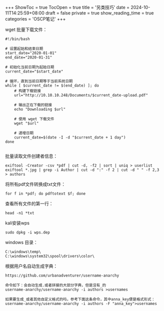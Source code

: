 +++
ShowToc = true
TocOpen = true
title = '另类技巧'
date = 2024-10-11T14:25:59+08:00
draft = false
private = true
show_reading_time = true
categories = 'OSCP笔记'
+++


wget 批量下载文件：

```
#!/bin/bash

# 设置起始和结束日期
start_date="2020-01-01"
end_date="2020-01-31"

# 初始化当前日期为起始日期
current_date="$start_date"

# 循环，直到当前日期等于当前系统日期
while [ $current_date != $(end_date) ]; do
    # 构建下载链接
    url="http://10.10.10.248/Documents/$current_date-upload.pdf"
    
    # 输出正在下载的链接
    echo "Downloading $url"
    
    # 使用 wget 下载文件
    wget "$url"
    
    # 递增日期
    current_date=$(date -I -d "$current_date + 1 day")
done


```

批量读取文件创建者信息：

```
exiftool -Creator -csv *pdf | cut -d, -f2 | sort | uniq > userlist
exiftool *.jpg | grep -i Author | cut -d ":" -f 2 | cut -d " " -f 2,3 > authors
```

将所有pdf文件转换成txt文件：

```
for f in *pdf; do pdftotext $f; done
```
查看所有文件的第一行：

```
head -n1 *txt
```


kali安装wps

```
sudo dpkg -i wps.dep
```

windows 目录：


```
C:\windows\temp\
C:\windows\system32\spool\drivers\color\

```

根据用户名自动生成字典：

```
https://github.com/urbanadventurer/username-anarchy

命令如下：会自动生成.或者拼接的大部分字典，但是没有_的
username-anarchy/username-anarchy -i authors >usernames

如果要生成_或者其他自定义格式的吗，参考下面这条命令，其中anna_key便是格式形式：
username-anarchy/username-anarchy -i authors -F "anna_key">usernames
```

